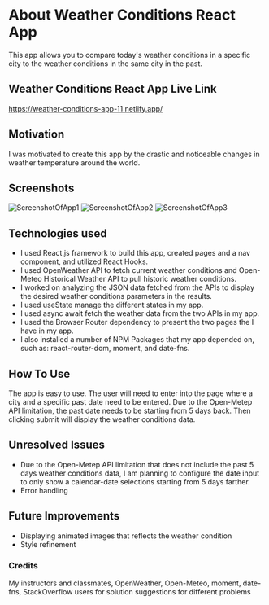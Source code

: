 # About Weather Conditions React App

This app allows you to compare today's weather conditions in a specific city to the weather conditions in the same city in the past.

## Weather Conditions React App Live Link

https://weather-conditions-app-11.netlify.app/

## Motivation

I was motivated to create this app by the drastic and noticeable changes in weather temperature around the world.

## Screenshots

![ScreenshotOfApp1](https://user-images.githubusercontent.com/121985979/233684009-c6184b6b-8fb6-4979-ab34-d594881a6619.png)
![ScreenshotOfApp2](https://user-images.githubusercontent.com/121985979/233684042-b0a5ba14-30d2-49c3-9775-296c682659ff.png)
![ScreenshotOfApp3](https://user-images.githubusercontent.com/121985979/233697544-7e81c450-58e3-4891-a269-7e3896acb552.png)


## Technologies used

- I used React.js framework to build this app, created pages and a nav component, and utilized React Hooks.
- I used OpenWeather API to fetch current weather conditions and Open-Meteo Historical Weather API to pull historic weather conditions.
- I worked on analyzing the JSON data fetched from the APIs to display the desired weather conditions parameters in the results.
- I used useState manage the different states in my app.
- I used async await fetch the weather data from the two APIs in my app.
- I used the Browser Router dependency to present the two pages the I have in my app.
- I also installed a number of NPM Packages that my app depended on, such as: react-router-dom, moment, and date-fns.

## How To Use

The app is easy to use. The user will need to enter into the page where a city and a specific past date need to be entered. Due to the Open-Metep API limitation, the past date needs to be starting from 5 days back.  Then clicking submit will display the weather conditions data.


## Unresolved Issues

- Due to the Open-Metep API limitation that does not include the past 5 days weather conditions data, I am planning to configure the date input to only show a calendar-date selections starting from 5 days farther. 
- Error handling

## Future Improvements

- Displaying animated images that reflects the weather condition
- Style refinement

### Credits

My instructors and classmates, OpenWeather, Open-Meteo, moment, date-fns, StackOverflow users for solution suggestions for different problems
